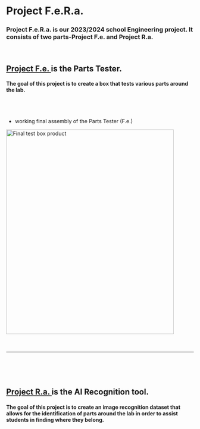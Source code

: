 # Project F.e.R.a.

### Project F.e.R.a. is our 2023/2024 school Engineering project. It consists of two parts-Project F.e. and Project R.a.
<br>

## **[ Project F.e. ](https://github.com/ezahid82/Engineering_F.e.R.a/blob/main/Project%20F.e.md)** is the **Parts Tester**.

#### The goal of this project is to create a box that tests various parts around the lab.

<br>
<br>

* working final assembly of the Parts Tester (F.e.)

<img src="Images/project FE gif.gif" alt="Final test box product" width="450" height="550">


<br>
<br>
<br>

---

<br>
<br>
<br>

## **[ Project R.a. ](https://github.com/ezahid82/Engineering_F.e.R.a/blob/main/Project%20R.a.md)** is the **AI Recognition tool**.

#### The goal of this project is to create an image recognition dataset that allows for the identification of parts around the lab in order to assist students in finding where they belong.
